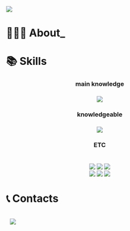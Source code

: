 
<!--
**youyoungnam/youyoungnam** is a ✨ _special_ ✨ repository because its `README.md` (this file) appears on your GitHub profile.

Here are some ideas to get you started:

- 🔭 I’m currently working on ...
- 🌱 I’m currently learning ...
- 👯 I’m looking to collaborate on ...
- 🤔 I’m looking for help with ...
- 💬 Ask me about ...
- 📫 How to reach me: ...
- 😄 Pronouns: ...
- ⚡ Fun fact: ...
-->

<img src="https://capsule-render.vercel.app/api?type=waving&color=auto&height=200&section=header&text=YoungNam Yoo&fontSize=70" />
<div align=left><h1>👨🏻‍💻 About_</h1></div>

<div align=left><h1>📚 Skills</h1></div>
<div align=center> 
<div align=center> <h3>main knowledge <h3> </div> 
 <div align=center> 
  <img src="https://img.shields.io/badge/python-3776AB?style=for-the-badge&logo=python&logoColor=white"> 
 <div>
   <div align=center> <h3> knowledgeable <h3> </div> 
   <div align=center>
  <img src="https://img.shields.io/badge/flask-000000?style=for-the-badge&logo=flask&logoColor=white"> 
  <br>
     </div>
<div align=center> <h3> ETC <h3> </div> 
   <div align=center>
<br>
  <img src="https://img.shields.io/badge/mysql-4479A1?style=for-the-badge&logo=mysql&logoColor=white">  
  <img src="https://img.shields.io/badge/react-61DAFB?style=for-the-badge&logo=react&logoColor=black">
   <img src="https://img.shields.io/badge/github-181717?style=for-the-badge&logo=github&logoColor=white">
     <br>
    <img src="https://img.shields.io/badge/aws-232F3E?style=for-the-badge&logo=aws&logoColor=white">
  <img src="https://img.shields.io/badge/git-F05032?style=for-the-badge&logo=git&logoColor=white">
  <img src="https://img.shields.io/badge/Docker-2496ED?style=flat&logo=Docker&logoColor=white"/>
  </div>
</div>


<div align=left><h1>📞 Contacts</h1></div>
<div align=left> 
  <br>
<a href="https://dbdudska255@gmail.com">
    <img src="http://img.shields.io/badge/Gmail-EA4335?style=flat&logo=Gmail&logoColor=white&link=https://dbdudska255@gmail.com"
        style="height : auto; margin-left : 10px; margin-right : 10px;"/>
</a>
</div>
